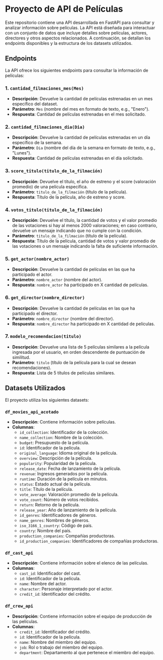 # Proyecto de API de Películas

Este repositorio contiene una API desarrollada en FastAPI para consultar y analizar información sobre películas. La API está diseñada para interactuar con un conjunto de datos que incluye detalles sobre películas, actores, directores y otros aspectos relacionados. A continuación, se detallan los endpoints disponibles y la estructura de los datasets utilizados.

## Endpoints

La API ofrece los siguientes endpoints para consultar la información de películas:

### 1. `cantidad_filmaciones_mes(Mes)`
- **Descripción**: Devuelve la cantidad de películas estrenadas en un mes específico del dataset.
- **Parámetro**: `Mes` (nombre del mes en formato de texto, e.g., "Enero").
- **Respuesta**: Cantidad de películas estrenadas en el mes solicitado.

### 2. `cantidad_filmaciones_dia(Dia)`
- **Descripción**: Devuelve la cantidad de películas estrenadas en un día específico de la semana.
- **Parámetro**: `Dia` (nombre del día de la semana en formato de texto, e.g., "Lunes").
- **Respuesta**: Cantidad de películas estrenadas en el día solicitado.

### 3. `score_titulo(titulo_de_la_filmación)`
- **Descripción**: Devuelve el título, el año de estreno y el score (valoración promedio) de una película específica.
- **Parámetro**: `titulo_de_la_filmación` (título de la película).
- **Respuesta**: Título de la película, año de estreno y score.

### 4. `votos_titulo(titulo_de_la_filmación)`
- **Descripción**: Devuelve el título, la cantidad de votos y el valor promedio de las votaciones si hay al menos 2000 valoraciones; en caso contrario, devuelve un mensaje indicando que no cumple con la condición.
- **Parámetro**: `titulo_de_la_filmación` (título de la película).
- **Respuesta**: Título de la película, cantidad de votos y valor promedio de las votaciones o un mensaje indicando la falta de suficiente información.

### 5. `get_actor(nombre_actor)`
- **Descripción**: Devuelve la cantidad de películas en las que ha participado el actor.
- **Parámetro**: `nombre_actor` (nombre del actor).
- **Respuesta**: `nombre_actor` ha participado en X cantidad de películas.

### 6. `get_director(nombre_director)`
- **Descripción**: Devuelve la cantidad de películas en las que ha participado el director.
- **Parámetro**: `nombre_director` (nombre del director).
- **Respuesta**: `nombre_director` ha participado en X cantidad de películas.

### 7. `modelo_recomendacion(titulo)`
- **Descripción**: Devuelve una lista de 5 películas similares a la película ingresada por el usuario, en orden descendente de puntuación de similitud.
- **Parámetro**: `titulo` (título de la película para la cual se desean recomendaciones).
- **Respuesta**: Lista de 5 títulos de películas similares.

## Datasets Utilizados

El proyecto utiliza los siguientes datasets:

### `df_movies_api_acotado`
- **Descripción**: Contiene información sobre películas.
- **Columnas**:
  - `id_collection`: Identificador de la colección.
  - `name_collection`: Nombre de la colección.
  - `budget`: Presupuesto de la película.
  - `id`: Identificador de la película.
  - `original_language`: Idioma original de la película.
  - `overview`: Descripción de la película.
  - `popularity`: Popularidad de la película.
  - `release_date`: Fecha de lanzamiento de la película.
  - `revenue`: Ingresos generados por la película.
  - `runtime`: Duración de la película en minutos.
  - `status`: Estado actual de la película.
  - `title`: Título de la película.
  - `vote_average`: Valoración promedio de la película.
  - `vote_count`: Número de votos recibidos.
  - `return`: Retorno de la película.
  - `release_year`: Año de lanzamiento de la película.
  - `id_genres`: Identificadores de géneros.
  - `name_genres`: Nombres de géneros.
  - `iso_3166_1_country`: Código de país.
  - `country`: Nombre del país.
  - `production_companies`: Compañías productoras.
  - `id_production_companies`: Identificadores de compañías productoras.

### `df_cast_api`
- **Descripción**: Contiene información sobre el elenco de las películas.
- **Columnas**:
  - `cast_id`: Identificador del cast.
  - `id`: Identificador de la película.
  - `name`: Nombre del actor.
  - `character`: Personaje interpretado por el actor.
  - `credit_id`: Identificador del crédito.

### `df_crew_api`
- **Descripción**: Contiene información sobre el equipo de producción de las películas.
- **Columnas**:
  - `credit_id`: Identificador del crédito.
  - `id`: Identificador de la película.
  - `name`: Nombre del miembro del equipo.
  - `job`: Rol o trabajo del miembro del equipo.
  - `department`: Departamento al que pertenece el miembro del equipo.

